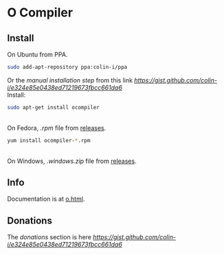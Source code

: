 # O Compiler

## Install
On Ubuntu from PPA.
```sh
sudo add-apt-repository ppa:colin-i/ppa
```
Or the *manual installation step* from this link *https://gist.github.com/colin-i/e324e85e0438ed71219673fbcc661da6* \
Install:
```sh
sudo apt-get install ocompiler
```
\
On Fedora, <i>.rpm</i> file from [releases](https://github.com/colin-i/o/releases).
```sh
yum install ocompiler-*.rpm
```
\
On Windows, <i>.windows.zip</i> file from [releases](https://github.com/colin-i/o/releases).

## Info
Documentation is at [o.html](https://htmlpreview.github.io/?https://github.com/colin-i/o/blob/master/o.html).

## Donations
The *donations* section is here
*https://gist.github.com/colin-i/e324e85e0438ed71219673fbcc661da6*

